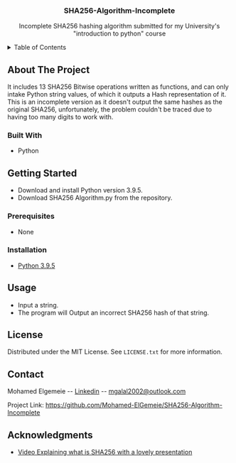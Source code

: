 <h3 align="center">SHA256-Algorithm-Incomplete</h3>

  <p align="center">
    Incomplete SHA256 hashing algorithm submitted for my University's "introduction to python" course 
    <br />
  </p>
</div>



<!-- TABLE OF CONTENTS -->
<details>
  <summary>Table of Contents</summary>
  <ol>
    <li>
      <a href="#about-the-project">About The Project</a>
      <ul>
        <li><a href="#built-with">Built With</a></li>
      </ul>
    </li>
    <li>
      <a href="#getting-started">Getting Started</a>
      <ul>
        <li><a href="#prerequisites">Prerequisites</a></li>
        <li><a href="#installation">Installation</a></li>
      </ul>
    </li>
    <li><a href="#usage">Usage</a></li>
    <li><a href="#license">License</a></li>
    <li><a href="#contact">Contact</a></li>
    <li><a href="#acknowledgments">Acknowledgments</a></li>
  </ol>
</details>



<!-- ABOUT THE PROJECT -->
## About The Project

It includes 13 SHA256 Bitwise operations written as functions, and can only intake	Python string values, of which it outputs a Hash representation of it. <br>This is an incomplete version as it doesn't output the same hashes as the original SHA256, unfortunately, the problem couldn't be traced due to having too many digits to work with.




### Built With

* Python





<!-- GETTING STARTED -->
## Getting Started

* Download and install Python version 3.9.5.
* Download SHA256 Algorithm.py from the repository.
### Prerequisites

* None

### Installation

* [Python 3.9.5](https://www.python.org/downloads/release/python-395/)


<!-- USAGE EXAMPLES -->
## Usage

* Input a string.
* The program will Output an incorrect SHA256 hash of that string.

<!-- LICENSE -->
## License

Distributed under the MIT License. See `LICENSE.txt` for more information.



<!-- CONTACT -->
## Contact

Mohamed Elgemeie -- [Linkedin](https://www.linkedin.com/in/mohamed-elgemeie/) -- mgalal2002@outlook.com

Project Link: https://github.com/Mohamed-ElGemeie/SHA256-Algorithm-Incomplete




<!-- ACKNOWLEDGMENTS -->
## Acknowledgments

* [Video Explaining what is SHA256 with a lovely presentation](https://www.youtube.com/watch?v=f9EbD6iY9zI)
